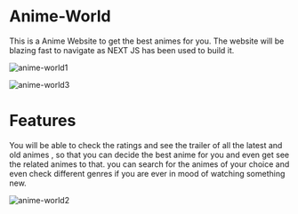 # Anime-World

This is a Anime Website to get the best animes for you.
The website will be blazing fast to navigate as NEXT JS has been used to build it.

![anime-world1](https://github.com/AdityaBhatt97/Anime-World-Hosted/assets/129366781/7c09f444-b4cd-4bf9-ae9e-be21a627b44f)


![anime-world3](https://github.com/AdityaBhatt97/Anime-World-Hosted/assets/129366781/25d0c916-f08f-4805-8ccb-9779dd21d8ae)



# Features

You will be able to check the ratings and see the trailer of all the latest and old animes , so that you can decide the best anime for you
and even get see the related animes to that. you can search for the animes of your choice and  even check different genres if you are ever 
in mood of watching something new.


![anime-world2](https://github.com/AdityaBhatt97/Anime-World-Hosted/assets/129366781/bf6bce92-3f74-4107-9950-05e867db2819)
